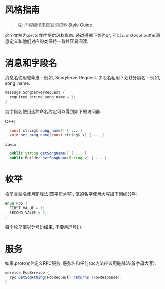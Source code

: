 风格指南
=======

> 注: 内容翻译来自官网资料 [Style Guide](https://developers.google.com/protocol-buffers/docs/style).

这个文档为.proto文件提供风格指南. 通过遵循下列约定, 可以让protocol buffer消息定义和他们对应的类保持一致并容易阅读.

# 消息和字段名

消息名使用驼峰法 - 例如, SongServerRequest. 字段名私用下划线分隔名 - 例如, song_name.

```java
message SongServerRequest {
  required string song_name = 1;
}
```

为字段名使用这种命名约定可以得到如下的访问器:


C++:

```java
  const string& song_name() { ... }
  void set_song_name(const string& x) { ... }
```

Java:

```java
  public String getSongName() { ... }
  public Builder setSongName(String v) { ... }
```

# 枚举

枚举类型名使用驼峰法(首字母大写), 值的名字使用大写加下划线分隔:

```java
enum Foo {
  FIRST_VALUE = 1;
  SECOND_VALUE = 2;
}
```

每个枚举值以分号(;)结束, 不要用逗号(,).

# 服务

如果.proto文件定义RPC服务, 服务名和任何rpc方法应该用驼峰法(首字母大写):

```java
service FooService {
  rpc GetSomething(FooRequest) returns (FooResponse);
}
```
